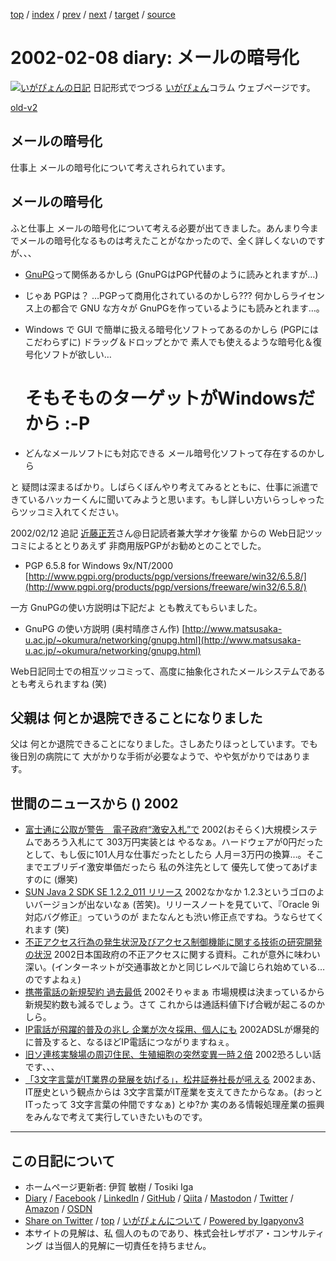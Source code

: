 [top](../index.html) 
 / [index](index.html) 
 / [prev](ig020206.html) 
 / [next](ig020212.html) 
 / [target](https://www.igapyon.jp/igapyon/diary/2002/ig020208.html) 
 / [source](https://github.com/igapyon/diary/blob/master/2002/ig020208.src.md) 

2002-02-08 diary: メールの暗号化
=====================================================================================================
[![いがぴょんの日記](https://www.igapyon.jp/igapyon/diary/images/iga200306s.jpg "いがぴょん")](https://www.igapyon.jp/igapyon/diary/memo/memoigapyon.html) 日記形式でつづる [いがぴょん](https://www.igapyon.jp/igapyon/diary/memo/memoigapyon.html)コラム ウェブページです。

[old-v2](ig020208-orig.html)

## メールの暗号化

仕事上 メールの暗号化について考えされられています。


## メールの暗号化

ふと仕事上 メールの暗号化について考える必要が出てきました。あんまり今までメールの暗号化なるものは考えたことがなかったので、全く詳しくないのですが、、、

* [GnuPG](http://www.gnupg.org/)って関係あるかしら (GnuPGはPGP代替のように読みとれますが…)
  
* じゃあ PGPは？
  …PGPって商用化されているのかしら??? 何かしらライセンス上の都合で GNU な方々が
  GnuPGを作っているようにも読みとれます…。
  
* Windows で GUI で簡単に扱える暗号化ソフトってあるのかしら (PGPにはこだわらずに)
  ドラッグ＆ドロップとかで 素人でも使えるような暗号化＆復号化ソフトが欲しい…
  # そもそものターゲットがWindowsだから :-P
  
* どんなメールソフトにも対応できる メール暗号化ソフトって存在するのかしら

と 疑問は深まるばかり。しばらくぼんやり考えてみるとともに、仕事に派遣できているハッカーくんに聞いてみようと思います。もし詳しい方いらっしゃったらツッコミ入れてください。

2002/02/12 追記 [近藤正芳](http://www.kk.iij4u.or.jp/~kondo/)さん@日記読者兼大学オケ後輩 からの Web日記ツッコミによるととりあえず 非商用版PGPがお勧めとのことでした。

* PGP 6.5.8 for Windows 9x/NT/2000
  [http://www.pgpi.org/products/pgp/versions/freeware/win32/6.5.8/](http://www.pgpi.org/products/pgp/versions/freeware/win32/6.5.8/)

一方 GnuPGの使い方説明は下記だよ とも教えてもらいました。

* GnuPG の使い方説明 (奥村晴彦さん作)
  [http://www.matsusaka-u.ac.jp/~okumura/networking/gnupg.html](http://www.matsusaka-u.ac.jp/~okumura/networking/gnupg.html)

Web日記同士での相互ツッコミって、高度に抽象化されたメールシステムであるとも考えられますね
(笑)

## 父親は 何とか退院できることになりました

父は 何とか退院できることになりました。さしあたりほっとしています。でも後日別の病院にて 大がかりな手術が必要なようで、やや気がかりではあります。

## 世間のニュースから () 2002

* [富士通に公取が警告　電子政府“激安入札”で](http://www.zdnet.co.jp/news/bursts/0202/07/07.html)  2002(おそらく)大規模システムであろう入札にて 303万円実装とは やるなぁ。ハードウェアが0円だったとして、もし仮に101人月な仕事だったとしたら 人月＝3万円の換算…。そこまでエブリデイ激安単価だったら 私の外注先として 優先して使ってあげますのに (爆笑)
* [SUN Java 2 SDK SE 1.2.2_011 リリース](http://java.sun.com/products/jdk/1.2/ja/)  2002なかなか 1.2.3というゴロのよいバージョンが出ないなぁ (苦笑)。リリースノートを見ていて、『Oracle 9i対応バグ修正』っていうのが またなんとも渋い修正点ですね。うならせてくれます (笑)
* [不正アクセス行為の発生状況及びアクセス制御機能に関する技術の研究開発の状況](http://www.mha.go.jp/s-news/2002/020207_1.html)  2002日本国政府の不正アクセスに関する資料。これが意外に味わい深い。(インターネットが交通事故とかと同じレベルで論じられ始めている…のですよねぇ)
* [携帯電話の新規契約 過去最低](http://www.nhk.or.jp/news/2002/02/08/grri84000000a3cv.html)  2002そりゃまぁ 市場規模は決まっているから 新規契約数も減るでしょう。さて これからは通話料値下げ合戦が起こるのかしら。
* [IP電話が飛躍的普及の兆し 企業が次々採用、個人にも](http://www.asahi.com/business/update/0207/028.html)  2002ADSLが爆発的に普及すると、なるほどIP電話につながりますねぇ。
* [旧ソ連核実験場の周辺住民、生殖細胞の突然変異一時２倍](http://www.asahi.com/international/update/0208/002.html)  2002恐ろしい話です、、、
* [「3文字言葉がIT業界の発展を妨げる」，松井証券社長が吼える](http://itpro.nikkeibp.co.jp/free/NC/NEWS/20020206/3/)  2002まあ、IT歴史という観点からは 3文字言葉がIT産業を支えてきたからなぁ。(おっと ITったって 3文字言葉の仲間ですなぁ) とゆ?か 実のある情報処理産業の振興をみんなで考えて実行していきたいものです。


----------------------------------------------------------------------------------------------------

## この日記について

* ホームページ更新者: 伊賀 敏樹 / Tosiki Iga
* [Diary](https://www.igapyon.jp/igapyon/diary/) / [Facebook](https://www.facebook.com/igapyon) / [LinkedIn](https://www.linkedin.com/in/toshikiiga) / [GitHub](https://github.com/igapyon) / [Qiita](https://qiita.com/igapyon) / [Mastodon](https://social.vivaldi.net/@igapyon) / [Twitter](https://twitter.com/ToshikiIga) / [Amazon](https://www.amazon.co.jp/%E4%BC%8A%E8%B3%80-%E6%95%8F%E6%A8%B9/e/B004LTQWCQ) / [OSDN](https://ja.osdn.net/users/iga/)
* [Share on Twitter](https://twitter.com/intent/tweet?hashtags=igapyon%2Cdiary%2C%E3%81%84%E3%81%8C%E3%81%B4%E3%82%87%E3%82%93&text=%E3%83%A1%E3%83%BC%E3%83%AB%E3%81%AE%E6%9A%97%E5%8F%B7%E5%8C%96&url=https%3A%2F%2Fwww.igapyon.jp%2Figapyon%2Fdiary%2F2002%2Fig020208.html) / [top](../index.html) / [いがぴょんについて](https://www.igapyon.jp/igapyon/diary/memo/memoigapyon.html) / [Powered by Igapyonv3](https://github.com/igapyon/igapyonv3)
* 本サイトの見解は、私 個人のものであり、株式会社レザボア・コンサルティング は当個人的見解に一切責任を持ちません。 
